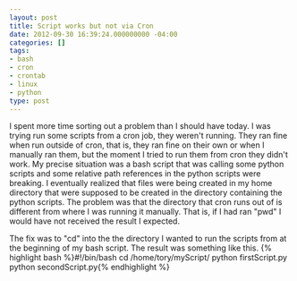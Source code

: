 ```yaml
---
layout: post
title: Script works but not via Cron
date: 2012-09-30 16:39:24.000000000 -04:00
categories: []
tags:
- bash
- cron
- crontab
- linux
- python
type: post
---
```

I spent more time sorting out a problem than I should have today. I was trying run some scripts from a cron job, they weren't running. They ran fine when run outside of cron, that is, they ran fine on their own or when I manually ran them, but the moment I tried to run them from cron they didn't work. My precise situation was a bash script that was calling some python scripts and some relative path references in the python scripts were breaking. I eventually realized that files were being created in my home directory that were supposed to be created in the directory containing the python scripts. The problem was that the directory that cron runs out of is different from where I was running it manually. That is, if I had ran "pwd" I would have not received the result I expected.

The fix was to "cd" into the the directory I wanted to run the scripts from at the beginning of my bash script. The result was something like this.
{% highlight bash %}#!/bin/bash
cd /home/tory/myScript/
python firstScript.py
python secondScript.py{% endhighlight %}
